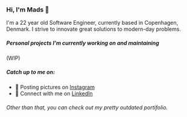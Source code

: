 ### Hi, I'm Mads 👋

I'm a 22 year old Software Engineer, currently based in Copenhagen, Denmark. I strive to innovate great solutions to modern-day problems.

##### Personal projects I'm currently working on and maintaining
(WIP)

##### Catch up to me on:
* 📸 Posting pictures on <a href="https://www.instagram.com/madsafrost/">Instagram</a>
* 🤵 Connect with me on <a href="https://www.linkedin.com/in/madsafrost/">LinkedIn</a>

###### Other than that, you can check out my pretty outdated portifolio.
